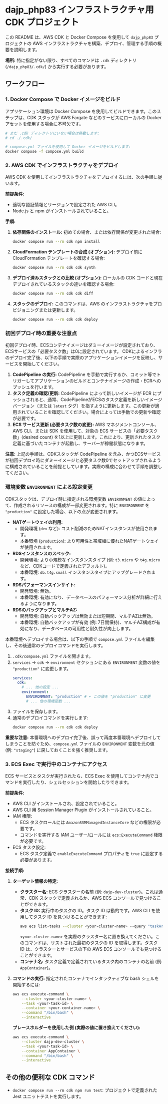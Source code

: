 # dajp_php83 インフラストラクチャ用 CDK プロジェクト

この README は、AWS CDK と Docker Compose を使用して `dajp_php83` プロジェクトの AWS インフラストラクチャを構築、デプロイ、管理する手順の概要を説明します。

**場所:** 特に指定がない限り、すべてのコマンドは `.cdk` ディレクトリ (`/dajp_php83/.cdk/`) から実行する必要があります。

## ワークフロー

### 1. Docker Compose で Docker イメージをビルド

アプリケーション環境は Docker Compose を使用してビルドできます。このステップは、CDK スタックが AWS Fargate などのサービスにローカルの Docker アセットを使用する場合に不可欠です。

```bash
# まだ .cdk ディレクトリにいない場合は移動します:
# cd ./.cdk/

# compose.yml ファイルを使用して Docker イメージをビルドします:
docker compose -f compose.yml build
```

### 2. AWS CDK でインフラストラクチャをデプロイ

AWS CDK を使用してインフラストラクチャをデプロイするには、次の手順に従います。

**前提条件:**
*   適切な認証情報とリージョンで設定された AWS CLI。
*   Node.js と npm がインストールされていること。

**手順:**

1.  **依存関係のインストール:**
    初めての場合、または依存関係が変更された場合:
    ```bash
    docker compose run --rm cdk npm install
    ```

2.  **CloudFormation テンプレートの合成 (オプション):**
    デプロイ前に CloudFormation テンプレートを確認する場合:
    ```bash
    docker compose run --rm cdk cdk synth
    ```

3.  **デプロイ済みスタックとの比較 (オプション):**
    ローカルの CDK コードと現在デプロイされているスタックの違いを確認する場合:
    ```bash
    docker compose run --rm cdk cdk diff
    ```

4.  **スタックのデプロイ:**
    このコマンドは、AWS のインフラストラクチャをプロビジョニングまたは更新します。
    ```bash
    docker compose run --rm cdk cdk deploy
    ```

### 初回デプロイ時の重要な注意点

初回デプロイ時、ECSコンテナイメージはダミーイメージが設定されており、ECSサービスの「必要タスク数」は0に設定されています。
CDKによるインフラのデプロイ完了後、以下の手順で実際のアプリケーションイメージを反映し、サービスを開始してください。

1.  **CodePipeline の実行:** CodePipeline を手動で実行するか、コミット等でトリガーしてアプリケーションのビルドとコンテナイメージの作成・ECRへのプッシュを行います。
2.  **タスク定義の確認/更新:** CodePipeline によって新しいイメージが ECR にプッシュされると、通常、CodePipelineがECSのタスク定義を新しいイメージバージョン（または `latest` タグ）を指すように更新します。この更新が適用されていることを確認してください。場合によっては手動での更新や確認が必要です。
3.  **ECS サービス更新 (必要タスク数の変更):** AWS マネジメントコンソール、AWS CLI、または SDK を使用して、対象の ECS サービスの「必要タスク数」(desired count) を1以上に更新します。これにより、更新されたタスク定義に基づいたコンテナが起動し、サーバーが稼働状態になります。

**注意:** 上記の手順は、CDKスタックが CodePipeline を含み、かつECSサービスが初回デプロイ時にダミーイメージと必要タスク数0でセットアップされるように構成されていることを前提としています。実際の構成に合わせて手順を調整してください。

### 環境変数 `ENVIRONMENT` による設定変更

CDKスタックは、デプロイ時に指定される環境変数 `ENVIRONMENT` の値によって、作成されるリソースの構成が一部変更されます。特に `ENVIRONMENT` を `"production"` に設定した場合、以下の点が変更されます。

*   **NATゲートウェイの利用:**
    *   開発環境 (`dev` など): コスト削減のためNATインスタンスが使用されます。
    *   本番環境 (`production`): より可用性と帯域幅に優れたNATゲートウェイが使用されます。
*   **RDSインスタンスのスペック:**
    *   開発環境: より小規模なインスタンスタイプ (例: `t3.micro` や `t4g.micro` など、CDKコードで定義されたデフォルト)。
    *   本番環境: `db.t4g.small` インスタンスタイプにアップグレードされます。
*   **RDSパフォーマンスインサイト:**
    *   開発環境: 無効。
    *   本番環境: 有効になり、データベースのパフォーマンス分析が詳細に行えるようになります。
*   **RDSのバックアップとマルチAZ:**
    *   開発環境: 自動バックアップは無効または短期間、マルチAZは無効。
    *   本番環境: 自動バックアップが有効 (例: 7日間保持)、マルチAZ構成が有効になり、データベースの可用性と耐久性が向上します。

本番環境へデプロイする場合は、以下の手順で `compose.yml` ファイルを編集し、その後通常のデプロイコマンドを実行します。

1.  `.cdk/compose.yml` ファイルを開きます。
2.  `services` -> `cdk` -> `environment` セクションにある `ENVIRONMENT` 変数の値を `"production"` に変更します。
    ```yaml
    services:
      cdk:
        # ... 他の設定 ...
        environment:
          ENVIRONMENT: "production" # ← この値を "production" に変更
          # ... 他の環境変数 ...
    ```
3.  ファイルを保存します。
4.  通常のデプロイコマンドを実行します:
    ```bash
    docker compose run --rm cdk cdk deploy
    ```

**重要な注意:** 本番環境へのデプロイ完了後、誤って再度本番環境へデプロイしてしまうことを防ぐため、`compose.yml` ファイルの `ENVIRONMENT` 変数を元の値 (例: `"staging"`) に戻しておくことを強く推奨します。

### 3. ECS Exec で実行中のコンテナにアクセス

ECS サービスとタスクが実行されたら、ECS Exec を使用してコンテナ内でコマンドを実行したり、シェルセッションを開始したりできます。

**前提条件:**
*   AWS CLI がインストールされ、設定されていること。
*   AWS CLI 用 Session Manager Plugin がインストールされていること。
*   IAM 権限:
    *   ECS タスクロールには `AmazonSSMManagedInstanceCore` などの権限が必要です。
    *   コマンドを実行する IAM ユーザー/ロールには `ecs:ExecuteCommand` 権限が必要です。
*   ECS タスク設定:
    *   ECS タスク定義で `enableExecuteCommand` プロパティを `true` に設定する必要があります。

**接続手順:**

1.  **ターゲット情報の特定:**
    *   **クラスター名:** ECS クラスターの名前 (例: `dajp-dev-cluster`)。これは通常、CDK スタックで定義されるか、AWS ECS コンソールで見つけることができます。
    *   **タスク ID:** 実行中のタスクの ID。タスク ID は動的です。AWS CLI を使用してタスク ID を見つけることができます:
        ```bash
        aws ecs list-tasks --cluster <your-cluster-name> --query "taskArns[0]" --output text | awk -F/ '{print $NF}'
        ```
        `<your-cluster-name>` を実際のクラスター名に置き換えてください。このコマンドは、リストされた最初のタスクの ID を取得します。タスク ID は、クラスターとサービスの下の AWS ECS コンソールでも見つけることができます。
    *   **コンテナ名:** タスク定義で定義されているタスク内のコンテナの名前 (例: `AppContainer`)。

2.  **コマンドの実行:**
    指定されたコンテナでインタラクティブな bash シェルを開始するには:
    ```bash
    aws ecs execute-command \
        --cluster <your-cluster-name> \
        --task <your-task-id> \
        --container <your-container-name> \
        --command "/bin/bash" \
        --interactive
    ```
    **プレースホルダーを使用した例 (実際の値に置き換えてください):**
    ```bash
    aws ecs execute-command \
        --cluster dajp-dev-cluster \
        --task <your-task-id> \
        --container AppContainer \
        --command "/bin/bash" \
        --interactive
    ```

## その他の便利な CDK コマンド

*   `docker compose run --rm cdk npm run test`: プロジェクトで定義された Jest ユニットテストを実行します。